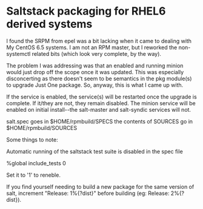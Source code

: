 Saltstack packaging for RHEL6 derived systems
=============================================

I found the SRPM from epel was a bit lacking when it came to dealing
with My CentOS 6.5 systems.  I am not an RPM master, but I reworked the
non-systemctl related bits (which look very complete, by the way).

The problem I was addressing was that an enabled and running minion would
just drop off the scope once it was updated.  This was especially 
disconcerting as there doesn't seem to be semantics in the pkg module(s)
to upgrade Just One package.  So, anyway, this is what I came up with.  

If the service is enabled, the service(s) will be restarted once the upgrade
is complete.  If it/they are not, they remain disabled.  The minion service
will be enabled on initial install--the salt-master and salt-syndic services
will not.

salt.spec goes in $HOME/rpmbuild/SPECS
the contents of SOURCES go in $HOME/rpmbuild/SOURCES

Some things to note:

Automatic running of the saltstack test suite is disabled in the spec file

%global include_tests 0

Set it to '1' to reneble.  

If you find yourself needing to build a new package for the same version of 
salt, increment "Release: 1%{?dist}" before building (eg: Release: 2%{?dist}).


